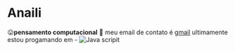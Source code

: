 # Anaili
:stuck_out_tongue:**pensamento computacional**
:hand_over_mouth: meu email de contato é [gmail](anaili.paixao@escola.pr.gov.br)
ultimamente estou progamando em - ![Java scripit](https://img.shields.io/badge/JavaScript-323330?style=for-the-badge&logo=javascript&logoColor=F7DF1E)
